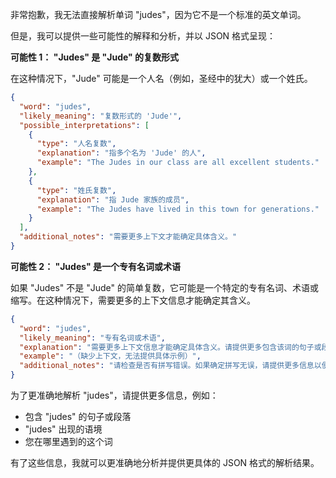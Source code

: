 非常抱歉，我无法直接解析单词 "judes"，因为它不是一个标准的英文单词。

但是，我可以提供一些可能性的解释和分析，并以 JSON 格式呈现：

**可能性 1： "Judes" 是 "Jude" 的复数形式**

在这种情况下，"Jude" 可能是一个人名（例如，圣经中的犹大）或一个姓氏。

```json
{
  "word": "judes",
  "likely_meaning": "复数形式的 'Jude'",
  "possible_interpretations": [
    {
      "type": "人名复数",
      "explanation": "指多个名为 'Jude' 的人",
      "example": "The Judes in our class are all excellent students."
    },
    {
      "type": "姓氏复数",
      "explanation": "指 Jude 家族的成员",
      "example": "The Judes have lived in this town for generations."
    }
  ],
  "additional_notes": "需要更多上下文才能确定具体含义。"
}
```

**可能性 2： "Judes" 是一个专有名词或术语**

如果 "Judes" 不是 "Jude" 的简单复数，它可能是一个特定的专有名词、术语或缩写。在这种情况下，需要更多的上下文信息才能确定其含义。

```json
{
  "word": "judes",
  "likely_meaning": "专有名词或术语",
  "explanation": "需要更多上下文信息才能确定具体含义。请提供更多包含该词的句子或段落。",
  "example": "（缺少上下文，无法提供具体示例）",
  "additional_notes": "请检查是否有拼写错误。如果确定拼写无误，请提供更多信息以便我进行分析。"
}
```

为了更准确地解析 "judes"，请提供更多信息，例如：

*   包含 "judes" 的句子或段落
*   "judes" 出现的语境
*   您在哪里遇到的这个词

有了这些信息，我就可以更准确地分析并提供更具体的 JSON 格式的解析结果。 